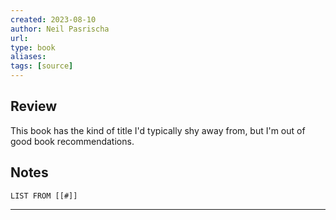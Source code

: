 ```yaml
---
created: 2023-08-10
author: Neil Pasrischa
url: 
type: book
aliases: 
tags: [source]
---
```

## Review
This book has the kind of title I'd typically shy away from, but I'm out of good book recommendations.

## Notes
```dataview
LIST FROM [[#]]
```

---